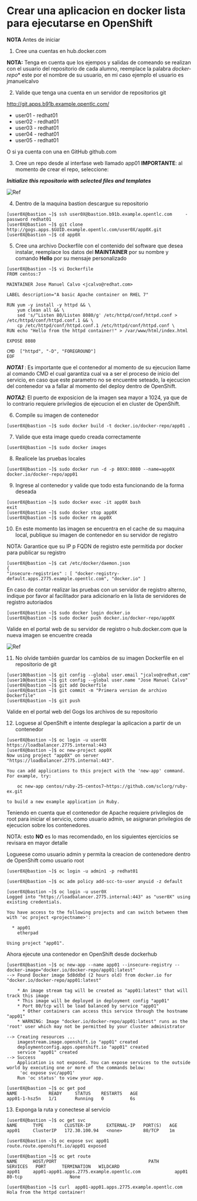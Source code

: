 # Crear una aplicacion en docker lista para ejecutarse en OpenShift

**NOTA** Antes de iniciar
1. Cree una cuentas en hub.docker.com

**NOTA:** Tenga en cuenta que los ejempos y salidas de comeando se realizan con el usuario del repositorio de cada alumno, reemplace la palabra *docker-repo** este por el nombre de su usuario, en mi caso ejemplo el usuario es jmanuelcalvo

2. Valide que tenga una cuenta en un servidor de repositorios git

http://git.apps.b91b.example.opentlc.com/

* user01  - redhat01
* user02  - redhat01
* user03  - redhat01
* user04  - redhat01
* user05  - redhat01

O si ya cuenta con una en GitHub github.com

3. Cree un repo desde al interfase web llamado app01
**IMPORTANTE**: al momento de crear el repo, seleccione:

***Initialize this repositorio with selected files and templates***

![Ref](img/app01.png)

4. Dentro de la maquina bastion descargue su repositorio
```
[user0X@bastion ~]$ ssh user0X@bastion.b91b.example.opentlc.com     -    password redhat01
[user0X@bastion ~]$ git clone http://gogs.apps.$GUID.example.opentlc.com/user0X/app0X.git
[user0X@bastion ~]$ cd app0X
```

5. Cree una archivo Dockerfile con el contenido del software que desea instalar, reemplace los datos del **MAINTAINER** por su nombre y comando **Hello** por su mensaje personalizado

```
[user0X@bastion ~]$ vi Dockerfile
FROM centos:7

MAINTAINER Jose Manuel Calvo <jcalvo@redhat.com>

LABEL description="A basic Apache container on RHEL 7"

RUN yum -y install -y httpd && \
    yum clean all && \
    sed 's/^Listen 80/Listen 8080/g' /etc/httpd/conf/httpd.conf > /etc/httpd/conf/httpd.conf.1 && \
    cp /etc/httpd/conf/httpd.conf.1 /etc/httpd/conf/httpd.conf \
RUN echo "Hello from the httpd container!" > /var/www/html/index.html

EXPOSE 8080

CMD  ["httpd", "-D", "FOREGROUND"]
EOF
```

***NOTA1*** : Es importante que el contenedor al momento de su ejecucion llame al comando CMD el cual garantiza cual va a ser el proceso de inicio del servicio, en caso que este parametro no se encuentre seteado, la ejecucion del contenedor va a fallar al momento del deploy dentro de OpenShift.

***NOTA2***:  El puerto de exposicion de la imagen sea mayor a 1024, ya que de lo contrario requiere privilegios de ejecucion el en cluster de OpenShift.


6. Compile su imagen de contenedor
```
[user0X@bastion ~]$ sudo docker build -t docker.io/docker-repo/app01 .
```

7. Valide que esta image quedo creada correctamente
```
[user0X@bastion ~]$ sudo docker images
```

8. Realícele las pruebas locales
```
[user0X@bastion ~]$ sudo docker run -d -p 80XX:8080 --name=app0X docker.io/docker-repo/app01
```

9. Ingrese al contenedor y valide que todo esta funcionando de la forma deseada
```
[user0X@bastion ~]$ sudo docker exec -it app0X bash
exit
[user0X@bastion ~]$ sudo docker stop app0X
[user0X@bastion ~]$ sudo docker rm app0X
```

10. En este momento las imagen se encuentra en el cache de su maquina local, publique su imagen de contenedor en su servidor de registro

NOTA:
 Garantice que su IP p FQDN de registro este permitida por docker para publicar su registro
```
[user0X@bastion ~]$ cat /etc/docker/daemon.json
{
"insecure-registries" : [ "docker-registry-default.apps.2775.example.opentlc.com", "docker.io" ]
```
En caso de contar realizar las pruebas con un servidor de registro alterno, indique por favor al facilitador para adicionarlo en la lista de servidores de registro autoriados

```
[user0X@bastion ~]$ sudo docker login docker.io
[user0X@bastion ~]$ sudo docker push docker.io/docker-repo/app0X
```
Valide en el portal web de su servidor de registro o hub.docker.com que la nueva imagen se encuentre creada

![Ref](img/app02.png)


11. No olvide también guardar los cambios de su imagen Dockerfile en el repositorio de git
```
[user10@bastion ~]$ git config --global user.email "jcalvo@redhat.com"
[user10@bastion ~]$ git config --global user.name "Jose Manuel Calvo"
[user0X@bastion ~]$ git add Dockerfile
[user0X@bastion ~]$ git commit -m "Primera version de archivo Dockerfile"
[user0X@bastion ~]$ git push
```

Valide en el portal web del Gogs los archivos de su repositorio

12. Loguese al OpenShift e intente desplegar la aplicacion a partir de un contenedor

```
[user0X@bastion ~]$ oc login -u user0X https://loadbalancer.2775.internal:443
[user0X@bastion ~]$ oc new-project app0X
Now using project "app0X" on server "https://loadbalancer.2775.internal:443".

You can add applications to this project with the 'new-app' command. For example, try:

    oc new-app centos/ruby-25-centos7~https://github.com/sclorg/ruby-ex.git

to build a new example application in Ruby.
```

Teniendo en cuenta que el contenedor de Apache requiere privilegios de root para iniciar el servicio, como usuario admin, se asignaran privilegios de ejecucion sobre los contenedores.

NOTA: esto **NO** es lo mas recomendado, en los siguientes ejercicios se revisara en mayor detalle

Logueese como usuario admin y permita la creacion de contenedore dentro de OpenShift como usuario root
```
[user0X@bastion ~]$ oc login -u admin1 -p redhat01

[user0X@bastion ~]$ oc adm policy add-scc-to-user anyuid -z default

[user0X@bastion ~]$ oc login -u user0X
Logged into "https://loadbalancer.2775.internal:443" as "user0X" using existing credentials.

You have access to the following projects and can switch between them with 'oc project <projectname>':

  * app01
    etherpad

Using project "app01".
```
Ahora ejecute una contenedor en OpenShift desde dockerhub

```
[user0X@bastion ~]$ oc new-app --name app01 --insecure-registry --docker-image="docker.io/docker-repo/app01:latest"
--> Found Docker image 5d8ddbd (2 hours old) from docker.io for "docker.io/docker-repo/app01:latest"

    * An image stream tag will be created as "app01:latest" that will track this image
    * This image will be deployed in deployment config "app01"
    * Port 80/tcp will be load balanced by service "app01"
      * Other containers can access this service through the hostname "app01"
    * WARNING: Image "docker.io/docker-repo/app01:latest" runs as the 'root' user which may not be permitted by your cluster administrator

--> Creating resources ...
    imagestream.image.openshift.io "app01" created
    deploymentconfig.apps.openshift.io "app01" created
    service "app01" created
--> Success
    Application is not exposed. You can expose services to the outside world by executing one or more of the commands below:
     'oc expose svc/app01'
    Run 'oc status' to view your app.

[user0X@bastion ~]$ oc get pod
NAME            READY     STATUS    RESTARTS   AGE
app01-1-hsz5n   1/1       Running   0          6s

```

13. Exponga la ruta y conectese al servicio

```
[user0X@bastion ~]$ oc get svc
NAME      TYPE        CLUSTER-IP      EXTERNAL-IP   PORT(S)   AGE
app01     ClusterIP   172.30.100.94   <none>        80/TCP    1m

[user0X@bastion ~]$ oc expose svc app01
route.route.openshift.io/app01 exposed

[user0X@bastion ~]$ oc get route
NAME      HOST/PORT                                   PATH      SERVICES   PORT      TERMINATION   WILDCARD
app01     app01-app01.apps.2775.example.opentlc.com             app01      80-tcp                  None

[user0X@bastion ~]$ curl  app01-app01.apps.2775.example.opentlc.com
Hola from the httpd container!
```

